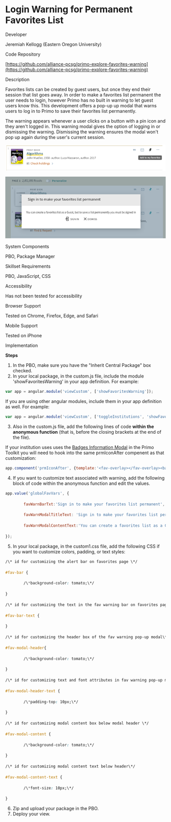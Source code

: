 #
# Login Warning for Permanent Favorites List

Developer

Jeremiah Kellogg (Eastern Oregon University)

Code Repository

[https://github.com/alliance-pcsg/primo-explore-favorites-warning](https://github.com/alliance-pcsg/primo-explore-favorites-warning)

Description

Favorites lists can be created by guest users, but once they end their session that list goes away.  In order to make a favorites list permanent the user needs to login, however Primo has no built in warning to let guest users know this.  This development offers a pop-up up modal that warns users to log in to Primo to save their favorites list permanently.

The warning appears whenever a user clicks on a button with a pin icon and they aren't logged in.  This warning modal gives the option of logging in or dismissing the warning.  Dismissing the warning ensures the modal won't pop up again during the user's current session.

![Brief record pin icon](./screenshots/pinHover.png)

![Modal display](./screenshots/favModal.png)

System Components

PBO, Package Manager

Skillset Requirements

PBO, JavaScript, CSS

Accessibility

Has not been tested for accessibility

Browser Support

Tested on Chrome, Firefox, Edge, and Safari

Mobile Support

Tested on iPhone

Implementation

**Steps**

1. In the PBO, make sure you have the &quot;Inherit Central Package&quot; box checked.
2. In your local package, in the custom.js file, include the module 'showFavoritesWarning' in your app definition. For example:

```js
var app = angular.module('viewCustom', ['showFavoritesWarning']);
```

If you are using other angular modules, include them in your app definition as well. For example:

```js
var app = angular.module('viewCustom', ['toggleInstitutions', 'showFavoritesWarning']);
```

3. Also in the custom.js file, add the following lines of code **within the anonymous function** (that is, before the closing brackets at the end of the file).

If your institution uses uses the [Badges Information Modal](https://github.com/alliance-pcsg/primo-explore-favorites-warning) in the Primo Toolkit you will need to hook into the same prmIconAfter compenent as that customization:

```js
app.component('prmIconAfter', {template:'<fav-overlay></fav-overlay><badges-modal></badges-modal>'});
```

4. If you want to customize text associated with warning, add the following block of code within the anonymous function and edit the values.

```js
app.value('globalFavVars', {

        favWarnBarTxt:'Sign in to make your favorites list permanent',

        favWarnModalTitleText: 'Sign in to make your favorites list permanent',

        favWarnModalContentText:'You can create a favorites list as a Guest, but to save a list permanently you must be signed in';,

});
```

5. In your local package, in the custom1.css file, add the following CSS if you want to customize colors, padding, or text styles:

```css
/\* id for customizing the alert bar on favorites page \*/

#fav-bar {

        /\*background-color: tomato;\*/

}

/\* id for customizing the text in the fav warning bar on favorites page\*/

#fav-bar-text {

}

/\* id for customizing the header box of the fav warning pop-up modal\*/

#fav-modal-header{

        /\*background-color: tomato;\*/

}

/\* id for customizing text and font attributes in fav warning pop-up modal header\*/

#fav-modal-header-text {

        /\*padding-top: 10px;\*/

}

/\* id for customizing modal content box below modal header \*/

#fav-modal-content {

        /\*background-color: tomato;\*/

}

/\* id for customizing modal content text below header\*/

#fav-modal-content-text {

        /\*font-size: 10px;\*/

}
```
6. Zip and upload your package in the PBO.
7. Deploy your view.
